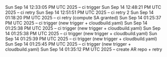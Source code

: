 Sun Sep 14 12:33:05 PM UTC 2025 – ci trigger
Sun Sep 14 12:48:21 PM UTC 2025 – ci retry
Sun Sep 14 12:51:51 PM UTC 2025 – ci retry 2
Sun Sep 14 01:18:20 PM UTC 2025 – ci retry (compute SA granted)
Sun Sep 14 01:25:37 PM UTC 2025 – ci trigger (new trigger + cloudbuild.yaml)
Sun Sep 14 01:25:38 PM UTC 2025 – ci trigger (new trigger + cloudbuild.yaml)
Sun Sep 14 01:25:38 PM UTC 2025 – ci trigger (new trigger + cloudbuild.yaml)
Sun Sep 14 01:25:39 PM UTC 2025 – ci trigger (new trigger + cloudbuild.yaml)
Sun Sep 14 01:25:45 PM UTC 2025 – ci trigger (new trigger + cloudbuild.yaml)
Sun Sep 14 01:35:12 PM UTC 2025 – create AR repo + retry
